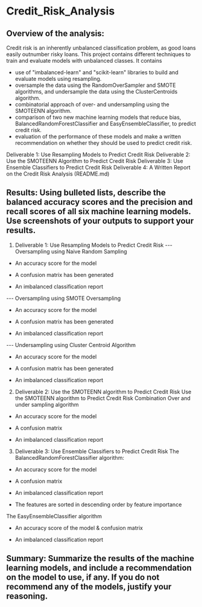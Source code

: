 # Credit_Risk_Analysis

## Overview of the analysis: 
Credit risk is an inherently unbalanced classification problem, as good loans easily outnumber risky loans.
This project contains different techniques to train and evaluate models with unbalanced classes. It contains 
- use of "imbalanced-learn" and "scikit-learn" libraries to build and evaluate models using resampling.
- oversample the data using the RandomOverSampler and SMOTE algorithms, and undersample the data using the ClusterCentroids algorithm.
- combinatorial approach of over- and undersampling using the SMOTEENN algorithm.
- comparison of two new machine learning models that reduce bias, BalancedRandomForestClassifier and EasyEnsembleClassifier, to predict credit risk.
- evaluation of the performance of these models and make a written recommendation on whether they should be used to predict credit risk.

Deliverable 1: Use Resampling Models to Predict Credit Risk
Deliverable 2: Use the SMOTEENN Algorithm to Predict Credit Risk
Deliverable 3: Use Ensemble Classifiers to Predict Credit Risk
Deliverable 4: A Written Report on the Credit Risk Analysis (README.md)


## Results: Using bulleted lists, describe the balanced accuracy scores and the precision and recall scores of all six machine learning models. Use screenshots of your outputs to support your results.

1) Deliverable 1: Use Resampling Models to Predict Credit Risk
--- Oversampling using Naive Random Sampling
- An accuracy score for the model


- A confusion matrix has been generated 


- An imbalanced classification report

--- Oversampling using SMOTE Oversampling
- An accuracy score for the model


- A confusion matrix has been generated 


- An imbalanced classification report

--- Undersampling using Cluster Centroid Algorithm
- An accuracy score for the model


- A confusion matrix has been generated 


- An imbalanced classification report


2) Deliverable 2: Use the SMOTEENN algorithm to Predict Credit Risk
Use the SMOTEENN algorithm to Predict Credit Risk
Combination Over and under sampling algorithm

- An accuracy score for the model

- A confusion matrix

- An imbalanced classification report




3) Deliverable 3: Use Ensemble Classifiers to Predict Credit Risk
The BalancedRandomForestClassifier algorithm:
- An accuracy score for the model

- A confusion matrix

- An imbalanced classification report

- The features are sorted in descending order by feature importance

The EasyEnsembleClassifier algorithm
- An accuracy score of the model & confusion matrix


- An imbalanced classification report 



## Summary: Summarize the results of the machine learning models, and include a recommendation on the model to use, if any. If you do not recommend any of the models, justify your reasoning.